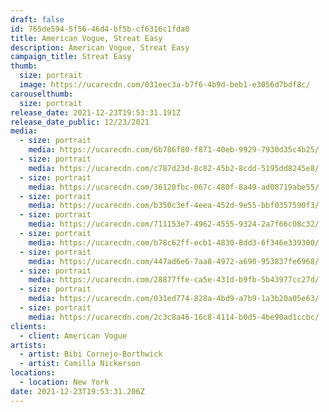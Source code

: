```yaml
---
draft: false
id: 765de594-5f56-46d4-bf5b-cf6316c1fda0
title: American Vogue, Streat Easy
description: American Vogue, Streat Easy
campaign_title: Streat Easy
thumb:
  size: portrait
  image: https://ucarecdn.com/031eec3a-b7f6-4b9d-beb1-e3056d7bdf8c/
carouselthumb:
  size: portrait
release_date: 2021-12-23T19:53:31.191Z
release_date_public: 12/23/2021
media:
  - size: portrait
    media: https://ucarecdn.com/6b786f80-f871-40eb-9929-7930d35c4b25/
  - size: portrait
    media: https://ucarecdn.com/c787d23d-8c82-45b2-8cdd-5195dd8245e8/
  - size: portrait
    media: https://ucarecdn.com/36120fbc-067c-480f-8a49-ad08719abe55/
  - size: portrait
    media: https://ucarecdn.com/b350c3ef-4eea-452d-9e55-bbf0357590f3/
  - size: portrait
    media: https://ucarecdn.com/711153e7-4962-4555-9324-2a7f66c08c32/
  - size: portrait
    media: https://ucarecdn.com/b78c62ff-ecb1-4830-8dd3-6f346e339300/
  - size: portrait
    media: https://ucarecdn.com/447ad6e6-7aa8-4972-a690-953837fe6968/
  - size: portrait
    media: https://ucarecdn.com/28877ffe-ca5e-431d-b9fb-5b43977cc27d/
  - size: portrait
    media: https://ucarecdn.com/031ed774-828a-4bd9-a7b9-1a3b20a05e63/
  - size: portrait
    media: https://ucarecdn.com/2c3c8a46-16c8-4114-b0d5-4be90ad1ccbc/
clients:
  - client: American Vogue
artists:
  - artist: Bibi Cornejo-Borthwick
  - artist: Camilla Nickerson
locations:
  - location: New York
date: 2021-12-23T19:53:31.206Z
---
```

